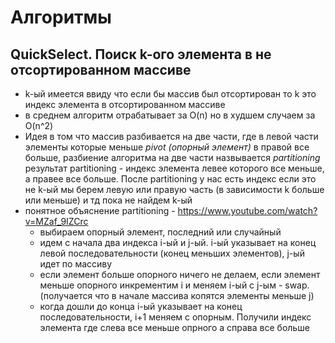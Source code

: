 # Алгоритмы

## QuickSelect. Поиск k-ого элемента в не отсортированном массиве
- k-ый имеется ввиду что если бы массив был отсортирован то k это индекс элемента в отсортированном массиве
- в среднем алгоритм отрабатывает за O(n) но в худшем случаем за O(n^2)
- Идея в том что массив разбивается на две части, где в левой части элементы которые меньше *pivot (опорный элемент)* в правой все больше, 
разбиение алгоритма на две части назвывается *partitioning* результат partitioning - индекс элемента левее которого все меньше, а правее все больше. 
После partitioning у нас есть индекс если это не k-ый мы берем левую или правую часть (в зависимости k больше или меньше) и тд пока не найдем k-ый
- понятное объяснение partitioning - https://www.youtube.com/watch?v=MZaf_9IZCrc
  - выбираем опорный элемент, последний или случайный
  - идем с начала два индекса i-ый и j-ый. i-ый указывает на конец левой последовательности (конец меньших элементов), j-ый идет по массиву
  - если элемент больше опорного ничего не делаем, если элемент меньше опорного инкрементим i и меняем i-ый с j-ым - swap. (получается что в начале массива копятся элементы меньше j)
  - когда дошли до конца i-ый указывает на конец последовательности, i+1 меняем с опорным. Получили индекс элемента где слева все меньше опрного а справа все больше
